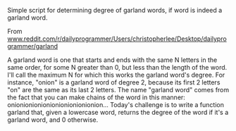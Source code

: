 Simple script for determining degree of garland words, 
if word is indeed a garland word.

From www.reddit.com/r/dailyprogrammer/Users/christopherlee/Desktop/dailyprogrammer/garland 

A garland word is one that starts and ends with the same N letters 
in the same order, for some N greater than 0, but less than the 
length of the word. I'll call the maximum N for which this works 
the garland word's degree. For instance, "onion" is a garland word 
of degree 2, because its first 2 letters "on" are the same as its 
last 2 letters. The name "garland word" comes from the fact that 
you can make chains of the word in this manner:
onionionionionionionionionionion...
Today's challenge is to write a function garland that, given a 
lowercase word, returns the degree of the word if it's a garland 
word, and 0 otherwise.
